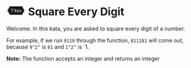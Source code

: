 # ![7kyu badge](../.codewars-badges/7kyu.png) Square Every Digit

Welcome. In this kata, you are asked to square every digit of a number.

For example, if we run `9119` through the function, `811181` will come out, because `9^2^` is `81` and `1^2^` is `1.

**Note:** The function accepts an integer and returns an integer